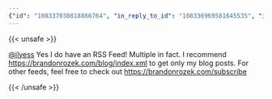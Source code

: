 ```yaml
---
{"id": "108337038818866764", "in_reply_to_id": "108336969581645535", "in_reply_to_account_id": "329797", "sensitive": false, "spoiler_text": "", "visibility": "unlisted", "language": "en", "replies_count": 1, "reblogs_count": 0, "favourites_count": 0, "edited_at": null, "reblog": null, "application": null, "account": {"id": "108219415927856966", "username": "brozek", "acct": "brozek", "display_name": "Brandon Rozek", "url": "https://fosstodon.org/@brozek", "uri": "https://fosstodon.org/users/brozek", "avatar": "https://cdn.fosstodon.org/accounts/avatars/108/219/415/927/856/966/original/bae9f46f23936e79.jpg", "avatar_static": "https://cdn.fosstodon.org/accounts/avatars/108/219/415/927/856/966/original/bae9f46f23936e79.jpg", "header": "https://fosstodon.org/headers/original/missing.png", "header_static": "https://fosstodon.org/headers/original/missing.png", "noindex": true, "roles": []}, "media_attachments": [], "mentions": [{"id": "329797", "username": "ilyess", "url": "https://mastodon.online/@ilyess", "acct": "ilyess@mastodon.online"}], "tags": [], "emojis": [], "card": null, "poll": null, "syndication": "https://fosstodon.org/@brozek/108337038818866764", "date": "2022-05-21T00:13:42.996Z"}
---
```

{{< unsafe >}}
<p><span class="h-card" translate="no"><a href="https://mastodon.online/@ilyess" class="u-url mention">@<span>ilyess</span></a></span> Yes I do have an RSS Feed! Multiple in fact. I recommend <a href="https://brandonrozek.com/blog/index.xml" target="_blank" rel="nofollow noopener noreferrer" translate="no"><span class="invisible">https://</span><span class="ellipsis">brandonrozek.com/blog/index.xm</span><span class="invisible">l</span></a> to get only my blog posts. For other feeds, feel free to check out <a href="https://brandonrozek.com/subscribe" target="_blank" rel="nofollow noopener noreferrer" translate="no"><span class="invisible">https://</span><span class="">brandonrozek.com/subscribe</span><span class="invisible"></span></a></p>
{{< /unsafe >}}
